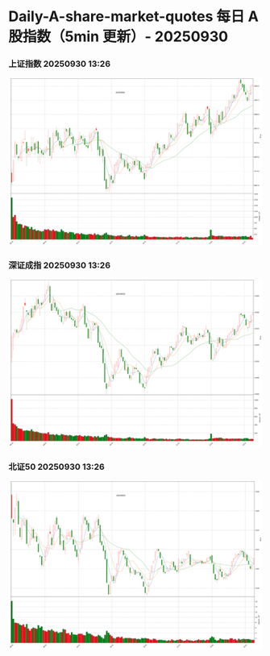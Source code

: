 
# Daily-A-share-market-quotes 每日 A 股指数（5min 更新）- 20250930

### 上证指数 20250930 13:26
![](./fig/2025/9/20250930-sh000001.png)

### 深证成指 20250930 13:26
![](./fig/2025/9/20250930-sz399001.png)

### 北证50 20250930 13:26
![](./fig/2025/9/20250930-bj899050.png)
